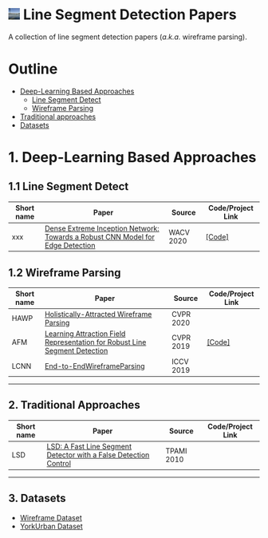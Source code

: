 [<img height="23" src="https://github.com/lh9171338/Outline/blob/master/icon.jpg"/>](https://github.com/lh9171338/Outline) Line Segment Detection Papers
===

A collection of line segment detection papers (*a.k.a.* wireframe parsing).

# Outline

- [Deep-Learning Based Approaches](#1-Deep-Learning-Based-Approaches)
  - [Line Segment Detect](#11-Line-Segment-Detect)
  - [Wireframe Parsing](#12-Wireframe-Parsing)
- [Traditional approaches](#2-Traditional-Approaches)
- [Datasets](#3-Datasets)

# 1. Deep-Learning Based Approaches

## 1.1 Line Segment Detect

| Short name | Paper | Source | Code/Project Link  |
| --- | --- | --- | --- |
| xxx | [Dense Extreme Inception Network: Towards a Robust CNN Model for Edge Detection](https://arxiv.org/pdf/2003.01663.pdf) | WACV 2020 |[[Code]](xxx)  |

## 1.2 Wireframe Parsing

| Short name | Paper | Source | Code/Project Link  |
| --- | --- | --- | --- |
| HAWP | [Holistically-Attracted Wireframe Parsing](https://arxiv.org/pdf/1909.01955.pdf) | CVPR 2020 |  |
| AFM | [Learning Attraction Field Representation for Robust Line Segment Detection](https://arxiv.org/pdf/1812.02122.pdf) | CVPR 2019 | [[Code]](https://github.com/cherubicXN/afm_cvpr2019) |
| LCNN | [End-to-EndWireframeParsing]() | ICCV 2019 |  |

---

## 2. Traditional Approaches

| Short name | Paper | Source | Code/Project Link  |
| --- | --- | --- | --- |
| LSD | [LSD: A Fast Line Segment Detector with a False Detection Control](https://ieeexplore.ieee.org/document/4731268) | TPAMI 2010 |  |

---

## 3. Datasets

- [Wireframe Dataset](https://github.com/huangkuns/wireframe)
- [YorkUrban Dataset](http://www.elderlab.yorku.ca/resources/york-urban-line-segment-database-information/)
